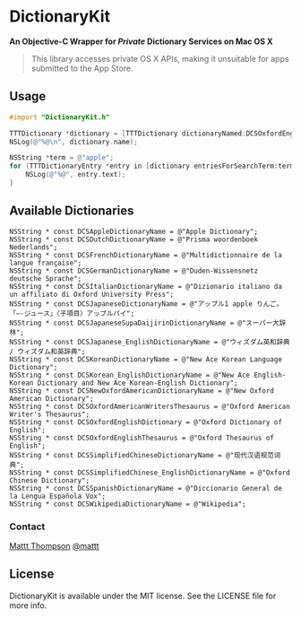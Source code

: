 # DictionaryKit

**An Objective-C Wrapper for _Private_ Dictionary Services on Mac OS X**

> This library accesses private OS X APIs, making it unsuitable for apps submitted to the App Store.

## Usage

```objective-c
#import "DictionaryKit.h"

TTTDictionary *dictionary = [TTTDictionary dictionaryNamed:DCSOxfordEnglishDictionary];
NSLog(@"%@\n", dictionary.name);

NSString *term = @"apple";
for (TTTDictionaryEntry *entry in [dictionary entriesForSearchTerm:term]) {
    NSLog(@"%@", entry.text);
}
```

## Available Dictionaries

~~~{objective-c}
NSString * const DCSAppleDictionaryName = @"Apple Dictionary";
NSString * const DCSDutchDictionaryName = @"Prisma woordenboek Nederlands";
NSString * const DCSFrenchDictionaryName = @"Multidictionnaire de la langue française";
NSString * const DCSGermanDictionaryName = @"Duden-Wissensnetz deutsche Sprache";
NSString * const DCSItalianDictionaryName = @"Dizionario italiano da un affiliato di Oxford University Press";
NSString * const DCSJapaneseDictionaryName = @"アップル1 apple りんご。「―-ジュース」〈子項目〉アップルパイ";
NSString * const DCSJapaneseSupaDaijirinDictionaryName = @"スーパー大辞林";
NSString * const DCSJapanese_EnglishDictionaryName = @"ウィズダム英和辞典 / ウィズダム和英辞典";
NSString * const DCSKoreanDictionaryName = @"New Ace Korean Language Dictionary";
NSString * const DCSKorean_EnglishDictionaryName = @"New Ace English-Korean Dictionary and New Ace Korean-English Dictionary";
NSString * const DCSNewOxfordAmericanDictionaryName = @"New Oxford American Dictionary";
NSString * const DCSOxfordAmericanWritersThesaurus = @"Oxford American Writer's Thesaurus";
NSString * const DCSOxfordEnglishDictionary = @"Oxford Dictionary of English";
NSString * const DCSOxfordEnglishThesaurus = @"Oxford Thesaurus of English";
NSString * const DCSSimplifiedChineseDictionaryName = @"现代汉语规范词典";
NSString * const DCSSimplifiedChinese_EnglishDictionaryName = @"Oxford Chinese Dictionary";
NSString * const DCSSpanishDictionaryName = @"Diccionario General de la Lengua Española Vox";
NSString * const DCSWikipediaDictionaryName = @"Wikipedia";
~~~

### Contact

[Mattt Thompson](http://github.com/mattt)
[@mattt](https://twitter.com/mattt)

## License

DictionaryKit is available under the MIT license. See the LICENSE file for more info.
